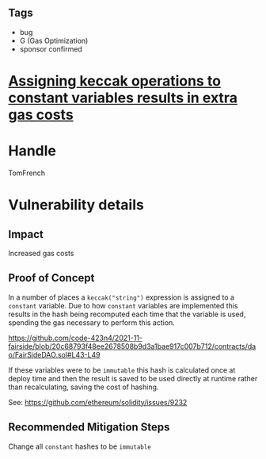 ## Tags

- bug
- G (Gas Optimization)
- sponsor confirmed

# [Assigning keccak operations to constant variables results in extra gas costs](https://github.com/code-423n4/2021-11-fairside-findings/issues/3) 

# Handle

TomFrench


# Vulnerability details

## Impact

Increased gas costs

## Proof of Concept

In a number of places a `keccak("string")` expression is assigned to a `constant` variable. Due to how `constant` variables are implemented this results in the hash being recomputed each time that the variable is used, spending the gas necessary to perform this action.

https://github.com/code-423n4/2021-11-fairside/blob/20c68793f48ee2678508b9d3a1bae917c007b712/contracts/dao/FairSideDAO.sol#L43-L49

If these variables were to be `immutable` this hash is calculated once at deploy time and then the result is saved to be used directly at runtime rather than recalculating, saving the cost of hashing.

See: https://github.com/ethereum/solidity/issues/9232

## Recommended Mitigation Steps

Change all `constant` hashes to be `immutable`

